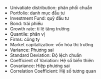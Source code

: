 - Univatiate distribution: phân phối chuẩn
- Portfolio: danh mục đầu tư
- Investment Fund: quỹ đầu tư
- Bond: trái phiếu
- Growth rate: tỉ lệ tăng trưởng
- Quantile: phân vị
- Firms: công ty
- Market capitalization: vốn hóa thị trường
- Variance: Phương sai
- Standard Deviation: Độ lệch chuẩn
- Coefficient of Variation: Hệ số biến thiên
- Covariance: Hiệp phương sai
- Correlation Coefficient: Hệ số tương quan